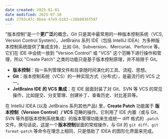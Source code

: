 ```yaml
---
date created: 2025-01-01
date modified: 2025-07-10
uid: 2793c47c-8bea-47e9-b1b3-c26b8036f597
---
```


"版本控制"是一个**更广泛**的概念，Git 只是其中最常用的一种版本控制系统（VCS, Version Control System）。JetBrains 系列 IDE（包括 IntelliJ IDEA）为多种版本控制系统提供了集成支持，比如 Git、Subversion、Mercurial、Perforce 等。它们在 IDE 中会统一放到 "Version Control" 或 "VCS" 这个范畴下进行操作和管理，所以 "Create Patch" 之类的功能只是基于版本控制原理，并不局限于 Git。

- **版本控制**：指一系列管理文件和目录随时间演化的工具、流程、思想。
- **Git**：版本控制系统（VCS）的一种实现方式（分布式），是最流行的 VCS 之一。
- **JetBrains IDE 的 VCS 集成**：在 IDE 层面封装了对 Git、SVN 等 VCS 的常见操作，比如提交、分支管理、创建补丁、查看历史、对比差异等。

在 IntelliJ IDEA (以及 JetBrains 系列其他产品) 里，**Create Patch** 功能属于 **版本控制（Version Control）/ VCS** 范畴的操作。它利用了 IDE 内置（或与 Git、SVN 等外部版本控制系统集成）的版本管理功能来生成统一 diff 格式的 `.patch` 文件。换句话说，这是一个**版本控制**层面的常规操作，与 Git 的 `git diff`、`git format-patch` 等命令在理念上相同，只是借助了 IDEA 的图形化界面来完成。
